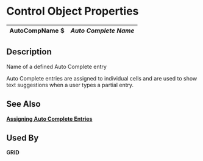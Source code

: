 # Control Object Properties 

**AutoCompName $** |  **_Auto Complete Name_**  
---|---  
  
## Description

Name of a defined Auto Complete entry

Auto Complete entries are assigned to individual cells and are used to show text suggestions when a user types a partial entry.

## See Also

**[Assigning Auto Complete Entries](../NOMADS%20Graphical%20Application/System%20Maintenance%20Tools/System%20Options/Auto%20Complete.htm#assign_auto_compl_entries)**

## Used By

**GRID**
